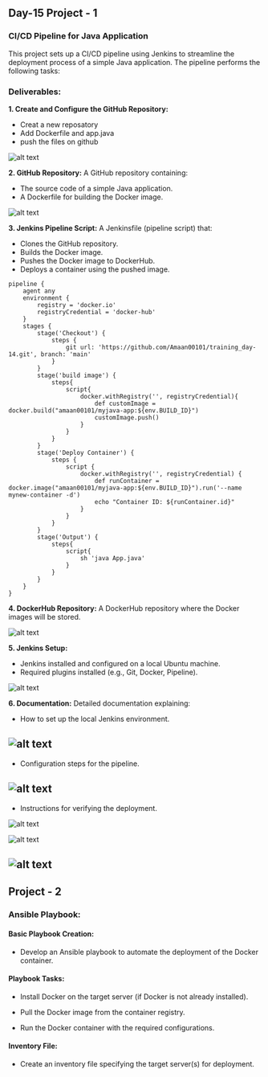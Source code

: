## Day-15 Project - 1

### CI/CD Pipeline for Java Application

This project sets up a CI/CD pipeline using Jenkins to streamline the deployment process of a simple Java application. The pipeline performs the following tasks:


### Deliverables:

**1. Create and Configure the GitHub Repository:**
+ Creat a new reposatory
+ Add Dockerfile and app.java
+ push the files on github

![alt text](<images/Screenshot from 2024-07-30 10-14-02.png>)


**2. GitHub Repository:** A GitHub repository containing:
+ The source code of a simple Java application.
+ A Dockerfile for building the Docker image.

![alt text](<images/Screenshot from 2024-07-30 19-49-14.png>)


**3. Jenkins Pipeline Script:** A Jenkinsfile (pipeline script) that:
+ Clones the GitHub repository.
+ Builds the Docker image.
+ Pushes the Docker image to DockerHub.
+ Deploys a container using the pushed image.
```shell
pipeline {
    agent any
    environment {
        registry = 'docker.io'  
        registryCredential = 'docker-hub' 
    }
    stages {
        stage('Checkout') {
            steps {
                git url: 'https://github.com/Amaan00101/training_day-14.git', branch: 'main'
            }
        }
        stage('build image') {
            steps{
                script{
                    docker.withRegistry('', registryCredential){
                        def customImage = docker.build("amaan00101/myjava-app:${env.BUILD_ID}")
                        customImage.push()
                    }
                }
            }
        }
        stage('Deploy Container') {
            steps {
                script {
                    docker.withRegistry('', registryCredential) {
                        def runContainer = docker.image("amaan00101/myjava-app:${env.BUILD_ID}").run('--name mynew-container -d')
                        echo "Container ID: ${runContainer.id}"
                    }
                }
            }
        }
        stage('Output') {
            steps{
                script{
                    sh 'java App.java'
                }
            }
        }
    }
}
```

**4. DockerHub Repository:** A DockerHub repository where the Docker images will be stored.

![alt text](<images/Screenshot from 2024-07-30 15-17-44.png>)


**5. Jenkins Setup:**
+ Jenkins installed and configured on a local Ubuntu machine.
+ Required plugins installed (e.g., Git, Docker, Pipeline).

![alt text](<images/Screenshot from 2024-07-29 16-45-50.png>)


**6. Documentation:** Detailed documentation explaining:

+ How to set up the local Jenkins environment.

![alt text](<images/Screenshot from 2024-07-30 19-46-24.png>)
---

+ Configuration steps for the pipeline.

![alt text](<images/Screenshot from 2024-07-30 19-53-59.png>)
---

+ Instructions for verifying the deployment.

![alt text](<images/Screenshot from 2024-07-30 19-53-23.png>)

![alt text](<images/Screenshot from 2024-07-30 19-53-38.png>)

![alt text](<images/Screenshot from 2024-07-30 19-53-07.png>)
---


## Project - 2

### Ansible Playbook:

#### Basic Playbook Creation:

+ Develop an Ansible playbook to automate the deployment of the Docker container.


#### Playbook Tasks:

+ Install Docker on the target server (if Docker is not already installed).

+ Pull the Docker image from the container registry.

+ Run the Docker container with the required configurations.


#### Inventory File:

+ Create an inventory file specifying the target server(s) for deployment.
